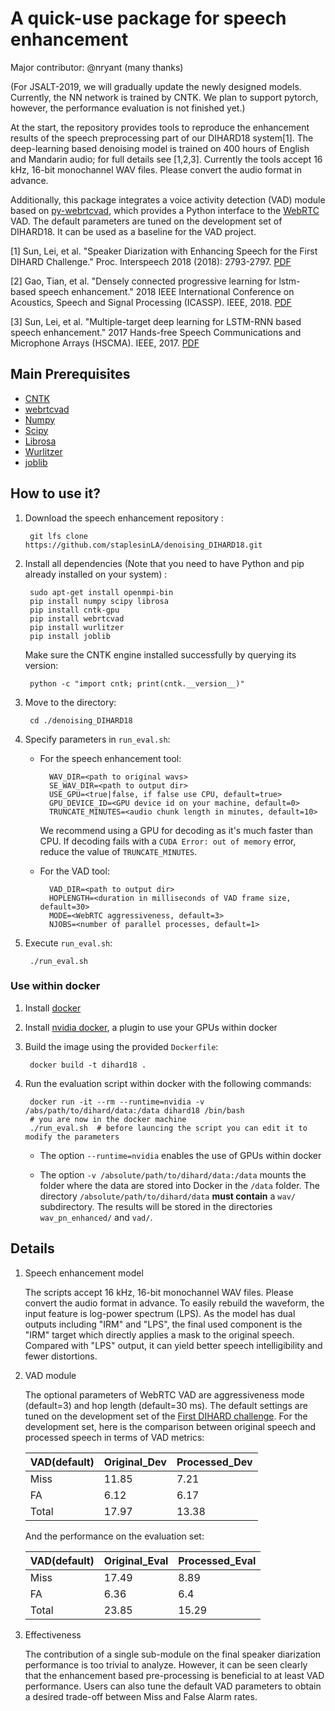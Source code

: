 # A quick-use package for speech enhancement
Major contributor: @nryant (many thanks)

(For JSALT-2019, we will gradually update the newly designed models. Currently, the NN network is trained by CNTK. We plan to support pytorch, however, the performance evaluation is not finished yet.)

At the start, the repository provides tools to reproduce the enhancement results of the
speech preprocessing part of our DIHARD18 system[1]. The deep-learning based
denoising model is trained on 400 hours of English and Mandarin audio; for full
details see [1,2,3]. Currently the tools accept 16 kHz, 16-bit monochannel
WAV files. Please convert the audio format in advance.

Additionally, this package integrates a voice activity detection (VAD) module
based on [py-webrtcvad](https://github.com/wiseman/py-webrtcvad), which provides a Python interface to the
[WebRTC](https://webrtc.org/) VAD. The default parameters are tuned on the
development set of DIHARD18. It can be used as a baseline for the VAD project.

[1] Sun, Lei, et al. "Speaker Diarization with Enhancing Speech for the
First DIHARD Challenge." Proc. Interspeech 2018 (2018):
2793-2797. [PDF](http://home.ustc.edu.cn/~sunlei17/pdf/lei_IS2018.pdf)

[2] Gao, Tian, et al. "Densely connected progressive learning for
lstm-based speech enhancement." 2018 IEEE International Conference on
Acoustics, Speech and Signal Processing
(ICASSP). IEEE, 2018. [PDF](https://ieeexplore.ieee.org/stamp/stamp.jsp?tp=&arnumber=8461861)

[3] Sun, Lei, et al. "Multiple-target deep learning for LSTM-RNN based
speech enhancement." 2017 Hands-free Speech Communications and
Microphone Arrays (HSCMA). IEEE,
2017. [PDF](http://home.ustc.edu.cn/~sunlei17/pdf/MULTIPLE-TARGET.pdf)


## Main Prerequisites

* [CNTK](https://docs.microsoft.com/en-us/cognitive-toolkit/setup-linux-python?tabs=cntkpy26)
* [webrtcvad](https://github.com/wiseman/py-webrtcvad)
* [Numpy](https://github.com/numpy/numpy)
* [Scipy](https://github.com/scipy/scipy)
* [Librosa](https://github.com/librosa/librosa)
* [Wurlitzer](https://github.com/minrk/wurlitzer)
* [joblib](https://github.com/joblib/joblib)

## How to use it?

1. Download the speech enhancement repository :

        git lfs clone https://github.com/staplesinLA/denoising_DIHARD18.git

2. Install all dependencies (Note that you need to have Python and pip
   already installed on your system) :

        sudo apt-get install openmpi-bin
        pip install numpy scipy librosa
        pip install cntk-gpu
        pip install webrtcvad
        pip install wurlitzer
        pip install joblib
	
   Make sure the CNTK engine installed successfully by querying its version:

        python -c "import cntk; print(cntk.__version__)"

3. Move to the directory:

        cd ./denoising_DIHARD18

4. Specify parameters in ``run_eval.sh``:

    * For the speech enhancement tool:

            WAV_DIR=<path to original wavs>
            SE_WAV_DIR=<path to output dir>
            USE_GPU=<true|false, if false use CPU, default=true>
            GPU_DEVICE_ID=<GPU device id on your machine, default=0>
            TRUNCATE_MINUTES=<audio chunk length in minutes, default=10>

      We recommend using a GPU for decoding as it's much faster than CPU.
      If decoding fails with a ``CUDA Error: out of memory`` error, reduce the
      value of ``TRUNCATE_MINUTES``.

    * For the VAD tool:

            VAD_DIR=<path to output dir>
            HOPLENGTH=<duration in milliseconds of VAD frame size, default=30>
            MODE=<WebRTC aggressiveness, default=3>
            NJOBS=<number of parallel processes, default=1>

5. Execute ``run_eval.sh``:

        ./run_eval.sh

### Use within docker

1. Install [docker](https://docs.docker.com/install/linux/docker-ee/ubuntu)

2. Install [nvidia docker](https://github.com/nvidia/nvidia-docker), a
   plugin to use your GPUs within docker

3. Build the image using the provided ``Dockerfile``:

        docker build -t dihard18 .

4. Run the evaluation script within docker with the following commands:

        docker run -it --rm --runtime=nvidia -v /abs/path/to/dihard/data:/data dihard18 /bin/bash
        # you are now in the docker machine
        ./run_eval.sh  # before launcing the script you can edit it to modify the parameters

   * The option ``--runtime=nvidia`` enables the use of GPUs within docker

   * The option ``-v /absolute/path/to/dihard/data:/data`` mounts the
     folder where the data are stored into Docker in the ``/data``
     folder. The directory ``/absolute/path/to/dihard/data`` **must
     contain** a ``wav/`` subdirectory. The results will be stored in
     the directories ``wav_pn_enhanced/`` and ``vad/``.


## Details

1. Speech enhancement model

   The scripts accept 16 kHz, 16-bit monochannel WAV files. Please convert the
   audio format in advance. To easily rebuild the waveform, the input feature
   is log-power spectrum (LPS). As the model has dual outputs including "IRM"
   and "LPS", the final used component is the "IRM" target which directly
   applies a mask to the original speech. Compared with "LPS" output, it can
   yield better speech intelligibility and fewer distortions.

2. VAD module

   The optional parameters of WebRTC VAD are aggressiveness mode (default=3)
   and hop length (default=30 ms). The default settings are tuned on the
   development set of the [First DIHARD challenge](https://coml.lscp.ens.fr/dihard/2018/index.html).
   For the development set, here is the comparison between original speech
   and processed speech in terms of VAD metrics:

   | VAD(default) | Original_Dev | Processed_Dev |
   | ------       | ------       | ------        |
   | Miss         | 11.85        | 7.21          |
   | FA           | 6.12         | 6.17          |
   | Total        | 17.97        | 13.38         |

   And the performance on the evaluation set:

   | VAD(default) | Original_Eval | Processed_Eval |
   | ------       | ------        | ------         |
   | Miss         | 17.49         | 8.89           |
   | FA           | 6.36          | 6.4            |
   | Total        | 23.85         | 15.29          |


3. Effectiveness

   The contribution of a single sub-module on the final speaker diarization
   performance is too trivial to analyze. However, it can be seen clearly that
   the enhancement based pre-processing is beneficial to at least VAD
   performance. Users can also tune the default VAD parameters to obtain a
   desired trade-off between Miss and False Alarm rates.
